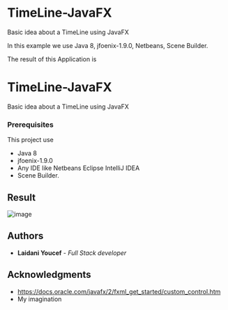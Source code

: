 # TimeLine-JavaFX
Basic idea about a TimeLine using JavaFX

In this example we use Java 8, jfoenix-1.9.0, Netbeans, Scene Builder.

The result of this Application is 

# TimeLine-JavaFX

Basic idea about a TimeLine using JavaFX

### Prerequisites

This project use 
  - Java 8
  - jfoenix-1.9.0
  - Any IDE like Netbeans Eclipse IntelliJ IDEA 
  - Scene Builder.
  
## Result

![image](https://user-images.githubusercontent.com/13830834/36329703-379ea7c8-1367-11e8-84d4-fdae22fe4c62.png)

## Authors

* **Laidani Youcef** - *Full Stack developer*


## Acknowledgments

* https://docs.oracle.com/javafx/2/fxml_get_started/custom_control.htm
* My imagination
